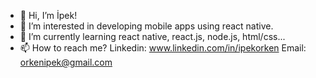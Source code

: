- 👋 Hi, I’m İpek!
- 👀 I’m interested in developing mobile apps using react native.
- 🌱 I’m currently learning react native, react.js, node.js, html/css...
- 📫 How to reach me?
  Linkedin: www.linkedin.com/in/ipekorken
  Email: orkenipek@gmail.com

<!---
ipekorken/ipekorken is a ✨ special ✨ repository because its `README.md` (this file) appears on your GitHub profile.
You can click the Preview link to take a look at your changes.
--->
